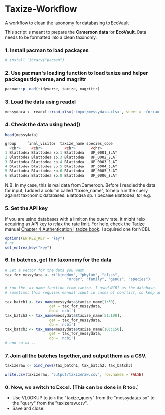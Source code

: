 # Taxize-Workflow
 A workflow to clean the taxonomy for databasing to EcoVault

This script is meant to prepare the **Cameroon data** for **EcoVault**.
Data needs to be formatted into a clean taxonomy.

### 1. Install pacman to load packages
```r
# install.library("pacman")
```

### 2. Use pacman's loading function to load taxize and helper packages tidyverse, and magrittr
```r
pacman::p_load(tidyverse, taxize, magrittr)
```

### 3. Load the data using readxl
```r
messydata <- readxl::read_xlsx("input/messydata.xlsx", sheet = "fortaxize")
```

### 4. Check the data using head()
```r
head(messydata)

group     final_visitor  taxize_name species_code
  <chr>     <chr>          <chr>       <chr>       
1 Blattodea Blattodea sp.1 Blattodea   UP_0001_BLAT
2 Blattodea Blattodea sp.3 Blattodea   UP_0002_BLAT
3 Blattodea Blattodea sp.4 Blattodea   UP_0003_BLAT
4 Blattodea Blattodea sp.5 Blattodea   UP_0004_BLAT
5 Blattodea Blattodea sp.6 Blattodea   UP_0005_BLAT
6 Blattodea Blattodea sp.8 Blattodea   UP_0006_BLAT
```

N.B. In my case, this is real data from Cameroon. Before I readied the data for input, I added a column called "taxise_name", to help run the query against taxonomic databases. Blattodea sp. 1 became Blattodea, for e.g.

### 5. Set the API key
If you are using databases with a limit on the query rate, it might help acquiring an API key to relax the rate limit. For help, check the Taxize manual [Chapter 4 Authentication | taxize book](https://books.ropensci.org/taxize/authentication.html). I acquired one for NCBI.
```r
options(ENTREZ_KEY = "key")
# or
set_entrez_key("key")
```

### 6. In batches, get the taxonomy for the data
```R
# Set a vector for the data you want
tax_for_messydata <- c("kingdom", "phylum", "class",
                            "order", "family", "genus", "species")

# run the tax_name function from taxize. I used NCBI as the database.
# sometimes this requires manual input in cases of conflict, so keep an eye on the console.
                            
tax_batch1 <- tax_name(messydata$taxize_name[1:50], 
                    get = tax_for_messydata, 
                    db = 'ncbi')
tax_batch2 <- tax_name(messydata$taxize_name[51:100], 
                    get = tax_for_messydata, 
                    db = 'ncbi')
tax_batch3 <- tax_name(messydata$taxize_name[101:150], 
                    get = tax_for_messydata, 
                    db = 'ncbi')
# and so on...
```

### 7. Join all the batches together, and output them as a CSV.
```R
taxizeraw <- bind_rows(tax_batch1, tax_batch2, tax_batch3)

write.csv(taxizeraw, "output/taxizeraw.csv", row.names = FALSE)
```


### 8. Now, we switch to Excel. (This can be done in R too.)

- Use VLOOKUP to join the "taxize_query" from the "messydata.xlsx" to the "query" from the "taxizeraw.csv". 
- Save and close.
